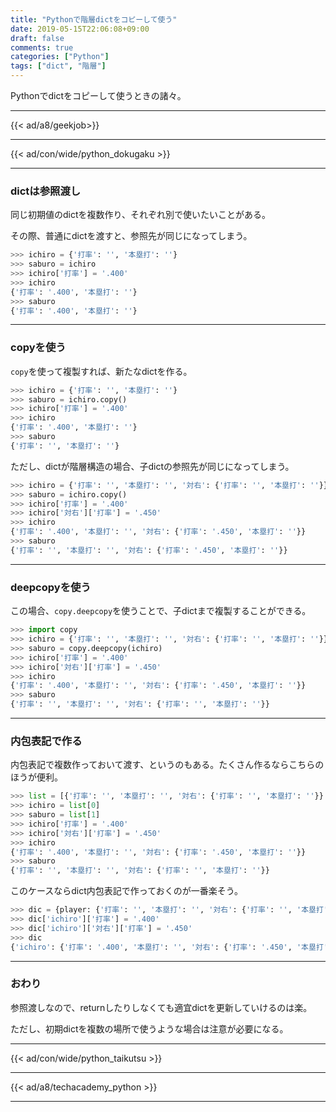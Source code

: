 ```yaml
---
title: "Pythonで階層dictをコピーして使う"
date: 2019-05-15T22:06:08+09:00
draft: false
comments: true
categories: ["Python"]
tags: ["dict", "階層"]
---
```


Pythonでdictをコピーして使うときの諸々。

<!--more-->

---

{{< ad/a8/geekjob>}}

---

{{< ad/con/wide/python_dokugaku >}}

---

### dictは参照渡し

同じ初期値のdictを複数作り、それぞれ別で使いたいことがある。

その際、普通にdictを渡すと、参照先が同じになってしまう。

```py
>>> ichiro = {'打率': '', '本塁打': ''}
>>> saburo = ichiro
>>> ichiro['打率'] = '.400'
>>> ichiro
{'打率': '.400', '本塁打': ''}
>>> saburo
{'打率': '.400', '本塁打': ''}
```

---

### copyを使う

`copy`を使って複製すれば、新たなdictを作る。

```py
>>> ichiro = {'打率': '', '本塁打': ''}
>>> saburo = ichiro.copy()
>>> ichiro['打率'] = '.400'
>>> ichiro
{'打率': '.400', '本塁打': ''}
>>> saburo
{'打率': '', '本塁打': ''}
```

ただし、dictが階層構造の場合、子dictの参照先が同じになってしまう。

```py
>>> ichiro = {'打率': '', '本塁打': '', '対右': {'打率': '', '本塁打': ''}}
>>> saburo = ichiro.copy()
>>> ichiro['打率'] = '.400'
>>> ichiro['対右']['打率'] = '.450'
>>> ichiro
{'打率': '.400', '本塁打': '', '対右': {'打率': '.450', '本塁打': ''}}
>>> saburo
{'打率': '', '本塁打': '', '対右': {'打率': '.450', '本塁打': ''}}
```

---

### deepcopyを使う

この場合、`copy.deepcopy`を使うことで、子dictまで複製することができる。

```py
>>> import copy
>>> ichiro = {'打率': '', '本塁打': '', '対右': {'打率': '', '本塁打': ''}}
>>> saburo = copy.deepcopy(ichiro)
>>> ichiro['打率'] = '.400'
>>> ichiro['対右']['打率'] = '.450'
>>> ichiro
{'打率': '.400', '本塁打': '', '対右': {'打率': '.450', '本塁打': ''}}
>>> saburo
{'打率': '', '本塁打': '', '対右': {'打率': '', '本塁打': ''}}
```

---

### 内包表記で作る

内包表記で複数作っておいて渡す、というのもある。たくさん作るならこちらのほうが便利。

```py
>>> list = [{'打率': '', '本塁打': '', '対右': {'打率': '', '本塁打': ''}} for _ in range(2)]
>>> ichiro = list[0]
>>> saburo = list[1]
>>> ichiro['打率'] = '.400'
>>> ichiro['対右']['打率'] = '.450'
>>> ichiro
{'打率': '.400', '本塁打': '', '対右': {'打率': '.450', '本塁打': ''}}
>>> saburo
{'打率': '', '本塁打': '', '対右': {'打率': '', '本塁打': ''}}
```

このケースならdict内包表記で作っておくのが一番楽そう。

```py
>>> dic = {player: {'打率': '', '本塁打': '', '対右': {'打率': '', '本塁打': ''}} for player in ['ichiro', 'saburo']}
>>> dic['ichiro']['打率'] = '.400'
>>> dic['ichiro']['対右']['打率'] = '.450'
>>> dic
{'ichiro': {'打率': '.400', '本塁打': '', '対右': {'打率': '.450', '本塁打': ''}}, 'saburo': {'打率': '', '本塁打': '', '対右': {'打率': '', '本塁打': ''}}}
```

---

### おわり

参照渡しなので、returnしたりしなくても適宜dictを更新していけるのは楽。

ただし、初期dictを複数の場所で使うような場合は注意が必要になる。

---

{{< ad/con/wide/python_taikutsu >}}

---

{{< ad/a8/techacademy_python >}}

---
